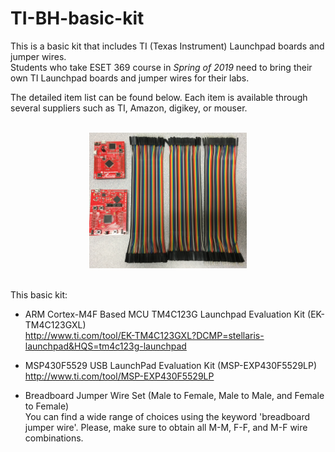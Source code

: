 # TI-BH-basic-kit

This is a basic kit that includes TI (Texas Instrument) Launchpad boards and jumper wires.  <br />
Students who take ESET 369 course in *Spring of 2019* need to bring their own TI Launchpad boards and jumper wires for their labs. <br />

The detailed item list can be found below. Each item is available through several suppliers such as TI, Amazon, digikey, or mouser. <br />

 <br />
<center><img src="./pic.jpg" width =50%></center>
 <br />

This basic kit:

- ARM Cortex-M4F Based MCU TM4C123G Launchpad Evaluation Kit (EK-TM4C123GXL) <br />
http://www.ti.com/tool/EK-TM4C123GXL?DCMP=stellaris-launchpad&HQS=tm4c123g-launchpad

- MSP430F5529 USB LaunchPad Evaluation Kit (MSP-EXP430F5529LP) <br />
http://www.ti.com/tool/MSP-EXP430F5529LP

- Breadboard Jumper Wire Set (Male to Female, Male to Male, and Female to Female)  <br />
You can find a wide range of choices using the keyword 'breadboard jumper wire'. Please, make sure to obtain all M-M, F-F, and M-F wire combinations.
